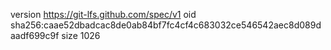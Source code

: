 version https://git-lfs.github.com/spec/v1
oid sha256:caae52dbadcac8de0ab84bf7fc4cf4c683032ce546542aec8d089daadf699c9f
size 1026
